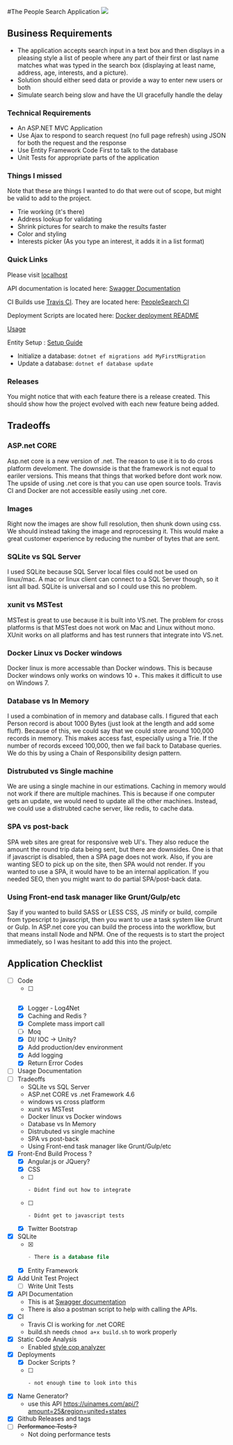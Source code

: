 #The People Search Application ![](https://travis-ci.org/supermitsuba/PeopleSearch.svg?branch=master)

## Business Requirements

- The application accepts search input in a text box and then displays in a pleasing style a list of people where any part of their first or last name matches what was typed in the search box (displaying at least name, address, age, interests, and a picture). 
- Solution should either seed data or provide a way to enter new users or both
- Simulate search being slow and have the UI gracefully handle the delay

### Technical Requirements

- An ASP.NET MVC Application 
- Use Ajax to respond to search request (no full page refresh) using JSON for both the request and the response
- Use Entity Framework Code First to talk to the database
- Unit Tests for appropriate parts of the application

### Things I missed

Note that these are things I wanted to do that were out of scope, but might be valid to add to the project.

- Trie working (it's there)
- Address lookup for validating
- Shrink pictures for search to make the results faster
- Color and styling
- Interests picker (As you type an interest, it adds it in a list format)

### Quick Links

Please visit [localhost](http://localhost:8000/people)

API documentation is located here: [Swagger Documentation](https://github.com/supermitsuba/PeopleSearch/tree/master/documentation)

CI Builds use [Travis CI](https://travis-ci.com/).  They are located here: [PeopleSearch CI](https://travis-ci.org/supermitsuba/PeopleSearch)

Deployment Scripts are located here: [Docker deployment README](https://github.com/supermitsuba/PeopleSearch/tree/master/deployment/docker)

[Usage](https://github.com/supermitsuba/PeopleSearch/tree/master/documentation/Usage) 

Entity Setup : [Setup Guide](https://docs.microsoft.com/en-us/ef/core/get-started/netcore/new-db-sqlite)

- Initialize a database: ```dotnet ef migrations add MyFirstMigration```
- Update a database: ```dotnet ef database update```

### Releases

You might notice that with each feature there is a release created.  This should show how the project evolved with each new feature being added.

## Tradeoffs

### ASP.net CORE

Asp.net core is a new version of .net.  The reason to use it is to do cross platform develoment.  The downside is that the framework is not equal to eariler versions.  This means that things that worked before dont work now.  The upside of using .net core is that you can use open source tools.  Travis CI and Docker are not accessible easily using .net core.

### Images

Right now the images are show full resolution, then shunk down using css.  We should instead taking the image and reprocessing it.  This would make a great customer experience by reducing the number of bytes that are sent.

### SQLite vs SQL Server

I used SQLite because SQL Server local files could not be used on linux/mac.  A mac or linux client can connect to a SQL Server though, so it isnt all bad.  SQLite is universal and so I could use this no problem.

### xunit vs MSTest

MSTest is great to use because it is built into VS.net.  The problem for cross platforms is that MSTest does not work on Mac and Linux without mono.  XUnit works on all platforms and has test runners that integrate into VS.net.

### Docker Linux vs Docker windows

Docker linux is more accessable than Docker windows.  This is because Docker windows only works on windows 10 +.  This makes it difficult to use on Windows 7.

### Database vs In Memory

I used a combination of in memory and database calls.  I figured that each Person record is about 1000 Bytes (just look at the length and add some fluff).  Because of this, we could say that we could store around 100,000 records in memory.  This makes access fast, especially using a Trie.  If the number of records exceed 100,000, then we fail back to Database queries.  We do this by using a Chain of Responsibility design pattern.

### Distrubuted vs Single machine

We are using a single machine in our estimations.  Caching in memory would not work if there are multiple machines.  This is because if one computer gets an update, we would need to update all the other machines.  Instead, we could use a distrubted cache server, like redis, to cache data.

### SPA vs post-back 

SPA web sites are great for responsive web UI's.  They also reduce the amount the round trip data being sent, but there are downsides.  One is that if javascript is disabled, then a SPA page does not work.  Also, if you are wanting SEO to pick up on the site, then SPA would not render.  If you wanted to use a SPA, it would have to be an internal application.  If you needed SEO, then you might want to do partial SPA/post-back data.

### Using Front-end task manager like Grunt/Gulp/etc
Say if you wanted to build SASS or LESS CSS, JS minify or build, compile from typescript to javascript, then you want to use a task system like Grunt or Gulp.  In ASP.net core you can build the process into the workflow, but that means install Node and NPM.  One of the requests is to start the project immediately, so I was hesitant to add this into the project.

## Application Checklist

- [ ] Code
  - [ ] ~~~Shrink Images~~~
  - [X] Logger - Log4Net
  - [X] Caching and Redis ?
  - [X] Complete mass import call
  - [ ] Moq
  - [X] DI/ IOC -> Unity?
  - [X] Add production/dev environment
  - [X] Add logging
  - [X] Return Error Codes
- [ ] Usage Documentation
- [ ] Tradeoffs
  - SQLite vs SQL Server
  - ASP.net CORE vs .net Framework 4.6
  - windows vs cross platform
  - xunit vs MSTest
  - Docker linux vs Docker windows
  - Database vs In Memory
  - Distrubuted vs single machine
  - SPA vs post-back 
  - Using Front-end task manager like Grunt/Gulp/etc
- [X] Front-End Build Process ?
  - [X] Angular.js or JQuery?
  - [X] CSS
  - [ ] ~~~JS minify and Bundle~~~
    - Didnt find out how to integrate
  - [ ] ~~~Unit Tests~~~
    - Didnt get to javascript tests
  - [X] Twitter Bootstrap
- [X] SQLite
  - [X] ~~~SQL Scripts~~~
    - There is a database file
  - [X] Entity Framework
- [X] Add Unit Test Project
  - [ ] Write Unit Tests
- [X] API Documentation
  - This is at [Swagger documentation](https://github.com/supermitsuba/PeopleSearch/tree/master/documentation)
  - There is also a postman script to help with calling the APIs.
- [X] CI
  - Travis CI is working for .net CORE
  - build.sh needs ```chmod a+x build.sh``` to work properly
- [X] Static Code Analysis
  - Enabled [style cop analyzer](https://github.com/DotNetAnalyzers/StyleCopAnalyzers/blob/master/documentation/Configuration.md)
- [X] Deployments
  - [X] Docker Scripts ?
  - [ ] ~~~Scripts to deploy to Azure?~~~
    - not enough time to look into this
- [X] Name Generator?
  - use this API https://uinames.com/api/?amount=25&region=united+states
- [X] Github Releases and tags
- [ ] ~~Performance Tests ?~~
  - Not doing performance tests
